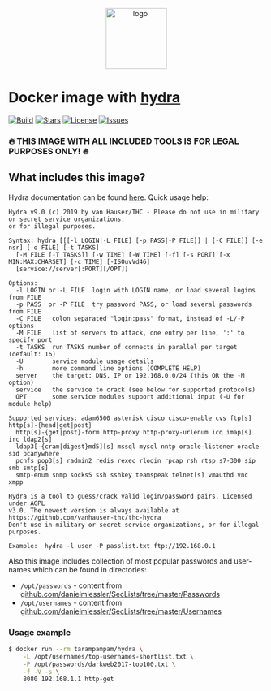<p align="center">
  <img alt="logo" src="https://hsto.org/webt/9d/em/q3/9demq3clqvs6k2rkivlrxqxl75o.png" width="120" height="120" />
</p>

# Docker image with [hydra][hydra]

[![Build][badge_build]][link_build]
[![Stars][badge_pulls]][link_pulls]
[![License][badge_license]][link_license]
[![Issues][badge_issues]][link_issues]

### :fire: THIS IMAGE WITH ALL INCLUDED TOOLS IS FOR LEGAL PURPOSES ONLY! :fire:

## What includes this image?

Hydra documentation can be found [here][hydra]. Quick usage help:

```
Hydra v9.0 (c) 2019 by van Hauser/THC - Please do not use in military or secret service organizations, 
or for illegal purposes.

Syntax: hydra [[[-l LOGIN|-L FILE] [-p PASS|-P FILE]] | [-C FILE]] [-e nsr] [-o FILE] [-t TASKS] 
  [-M FILE [-T TASKS]] [-w TIME] [-W TIME] [-f] [-s PORT] [-x MIN:MAX:CHARSET] [-c TIME] [-ISOuvVd46] 
  [service://server[:PORT][/OPT]]

Options:
  -l LOGIN or -L FILE  login with LOGIN name, or load several logins from FILE
  -p PASS  or -P FILE  try password PASS, or load several passwords from FILE
  -C FILE   colon separated "login:pass" format, instead of -L/-P options
  -M FILE   list of servers to attack, one entry per line, ':' to specify port
  -t TASKS  run TASKS number of connects in parallel per target (default: 16)
  -U        service module usage details
  -h        more command line options (COMPLETE HELP)
  server    the target: DNS, IP or 192.168.0.0/24 (this OR the -M option)
  service   the service to crack (see below for supported protocols)
  OPT       some service modules support additional input (-U for module help)

Supported services: adam6500 asterisk cisco cisco-enable cvs ftp[s] http[s]-{head|get|post} 
  http[s]-{get|post}-form http-proxy http-proxy-urlenum icq imap[s] irc ldap2[s] 
  ldap3[-{cram|digest}md5][s] mssql mysql nntp oracle-listener oracle-sid pcanywhere 
  pcnfs pop3[s] radmin2 redis rexec rlogin rpcap rsh rtsp s7-300 sip smb smtp[s] 
  smtp-enum snmp socks5 ssh sshkey teamspeak telnet[s] vmauthd vnc xmpp

Hydra is a tool to guess/crack valid login/password pairs. Licensed under AGPL
v3.0. The newest version is always available at https://github.com/vanhauser-thc/thc-hydra
Don't use in military or secret service organizations, or for illegal purposes.

Example:  hydra -l user -P passlist.txt ftp://192.168.0.1
```

Also this image includes collection of most popular passwords and user-names which can be found in directories:

- `/opt/passwords` - content from [github.com/danielmiessler/SecLists/tree/master/Passwords](https://github.com/danielmiessler/SecLists/tree/master/Passwords)
- `/opt/usernames` - content from [github.com/danielmiessler/SecLists/tree/master/Usernames](https://github.com/danielmiessler/SecLists/tree/master/Usernames)

### Usage example

```bash
$ docker run --rm tarampampam/hydra \
    -L /opt/usernames/top-usernames-shortlist.txt \
    -P /opt/passwords/darkweb2017-top100.txt \
    -f -V -s \
    8080 192.168.1.1 http-get
```

[badge_build]:https://img.shields.io/docker/cloud/build/tarampampam/hydra?maxAge=30&label=docker
[badge_pulls]:https://img.shields.io/docker/pulls/tarampampam/hydra.svg?style=flat&maxAge=30
[badge_license]:https://img.shields.io/github/license/tarampampam/hydra-docker.svg?style=flat&maxAge=30
[badge_issues]:https://img.shields.io/github/issues/tarampampam/hydra-docker.svg?style=flat&maxAge=30
[link_build]:https://hub.docker.com/r/tarampampam/hydra/builds/
[link_pulls]:https://hub.docker.com/r/tarampampam/hydra/
[link_license]:https://github.com/tarampampam/hydra-docker/blob/master/LICENSE
[link_issues]:https://github.com/tarampampam/hydra-docker/issues
[docker_hub]:https://hub.docker.com/r/tarampampam/hydra-docker/
[hydra]:https://github.com/vanhauser-thc/thc-hydra
[livereload]:https://chrome.google.com/webstore/detail/livereload/jnihajbhpnppcggbcgedagnkighmdlei
